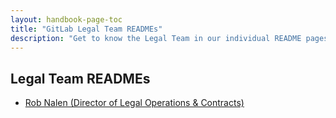 ```yaml
---
layout: handbook-page-toc
title: "GitLab Legal Team READMEs"
description: "Get to know the Legal Team in our individual README pages"
---
```


## Legal Team READMEs

- [Rob Nalen (Director of Legal Operations & Contracts)](https://about.gitlab.com/handbook/legal/readmes/robnalen.index.html)
